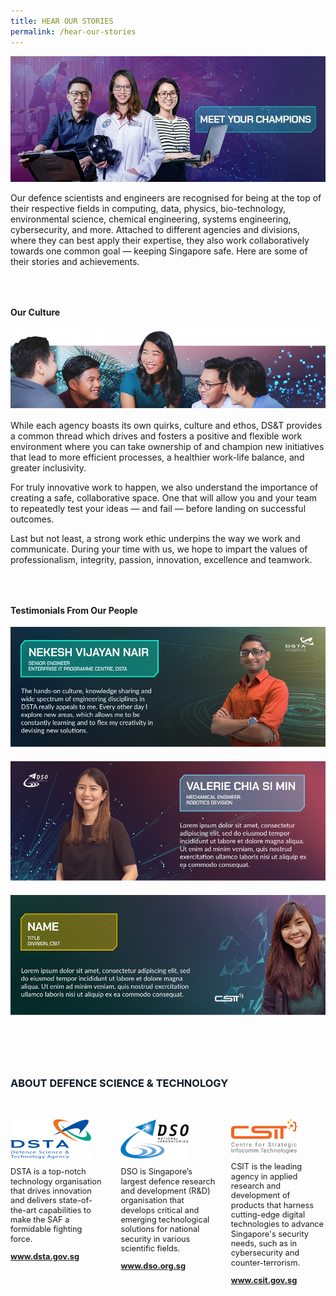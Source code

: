 ```yaml
---
title: HEAR OUR STORIES
permalink: /hear-our-stories
---
```

![Alt text for image on Isomer site](/images/stories/Stories_Banner.jpg)
<p style="margin-bottom:4rem;">Our defence scientists and engineers are recognised for being at the top of their respective fields in computing, data, physics, bio-technology, environmental science, chemical engineering, systems engineering, cybersecurity, and more. Attached to different agencies and divisions, where they can best apply their expertise, they also work collaboratively towards one common goal — keeping Singapore safe. Here are some of their stories and achievements.</p>

<h4 style="font-weight:bold;margin-top:2rem;">Our Culture</h4>
<img src="images/stories/Stories_Culture.jpg"/>

<p style="margin-top:1rem;">While each agency boasts its own quirks, culture and ethos, DS&T provides a common thread which drives and fosters a positive and flexible work environment where you can take ownership of and champion new initiatives that lead to more efficient processes, a healthier work-life balance, and greater inclusivity. </p>
<p>
For truly innovative work to happen, we also understand the importance of creating a safe, collaborative space. One that will allow you and your team to repeatedly test your ideas — and fail — before landing on successful outcomes. 
</p>
<p>
Last but not least, a strong work ethic underpins the way we work and communicate. During your time 
with us, we hope to impart the values of professionalism, integrity, passion, innovation, excellence 
and teamwork. 
</p>
<h4 style="font-weight:bold;margin-top:4rem;">Testimonials From Our People</h4>
<img src="images/stories/Stories_Testimonial1.jpg" style="margin-bottom:1.25rem;"/>
<img src="images/stories/Stories_Testimonial2.jpg" style="margin-bottom:1.25rem;"/>
<img src="images/stories/Stories_Testimonial3.jpg" style=""/>

<h3 style="font-weight:bold;margin-top:6rem;color:#0C1926;">ABOUT DEFENCE SCIENCE & TECHNOLOGY</h3>

<style>
    .dst-3-col{display:flex;justify-content:space-between;}
    .dst-col{display:flex;width:30%;flex-direction:column;}
    .dst-col img{
    width:fit-content;
    margin:2rem 0 0 0;
    }
    
    @media (max-width:767px){
    .dst-3-col{
        flex-direction:column;
    }
    
    .dst-col{
    width:100%;}
    }
</style>

<div class="dst-3-col">
	<div class="dst-col">
		<img src="/images/dsta-logo.png" style=""/>
			<p style="font-size:0.8rem;line-height:1.2">DSTA is a top-notch technology organisation that drives innovation and delivers state-of-the-art capabilities to make the SAF a formidable fighting force.</p>
			<a href="https://www.dsta.gov.sg/home" target="_blank" style="font-weight:bold;font-size:0.8rem;line-height:1.2">www.dsta.gov.sg</a>
	</div>
	<div class="dst-col">
		<img src="/images/dso-logo.png" style=""/>
			<p style="font-size:0.8rem;line-height:1.2">DSO is Singapore’s largest defence research and development (R&D) organisation that develops critical and emerging technological solutions for national security in various scientific fields. 
</p>
			<a href="https://www.dso.org.sg" target="_blank" style="font-weight:bold;font-size:0.8rem;line-height:1.2">www.dso.org.sg</a>
	</div>
	<div class="dst-col">
		<img src="/images/csit-logo.png" style=""/>
			<p style="font-size:0.8rem;line-height:1.2">CSIT is the leading agency in applied research and development of products that harness cutting-edge digital technologies to advance Singapore's security needs, such as in cybersecurity and counter-terrorism.</p>
			<a href="https://www.csit.gov.sg" target="_blank" style="font-weight:bold;font-size:0.8rem;line-height:1.2">www.csit.gov.sg</a>
	</div>
</div>